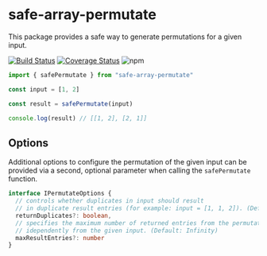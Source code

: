 # safe-array-permutate

This package provides a safe way to generate permutations for a given input.

[![Build Status](https://app.travis-ci.com/jalorenz/safe-array-permutate.svg?branch=main)](https://app.travis-ci.com/jalorenz/safe-array-permutate)
[![Coverage Status](https://coveralls.io/repos/github/jalorenz/safe-array-permutate/badge.svg?branch=main)](https://coveralls.io/github/jalorenz/safe-array-permutate?branch=main)
![npm](https://img.shields.io/npm/dt/safe-array-permutate)

```ts
import { safePermutate } from "safe-array-permutate"

const input = [1, 2]

const result = safePermutate(input)

console.log(result) // [[1, 2], [2, 1]]
```
## Options

Additional options to configure the permutation of the given input can be provided via a second, optional parameter when calling the ```safePermutate``` function.

```ts
interface IPermutateOptions {
  // controls whether duplicates in input should result 
  // in duplicate result entries (for example: input = [1, 1, 2]). (Default: false)
  returnDuplicates?: boolean,
  // specifies the maximum number of returned entries from the permutation,
  // idependently from the given input. (Default: Infinity)
  maxResultEntries?: number
}
```


